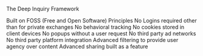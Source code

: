 The Deep Inquiry Framework 

Built on FOSS (Free and Open Software) Principles
No Logins required other than for private exchanges
No behavioral tracking
No cookies stored in client devices 
No popups without a user request 
No third party ad networks
No third party platform integration
Advanced filtering to provide user agency over content
Advanced sharing built as a feature

